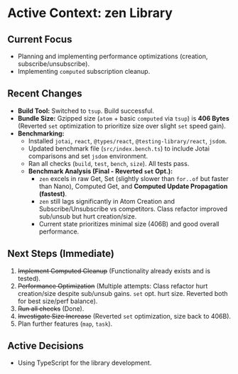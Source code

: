 # Active Context: zen Library

## Current Focus
- Planning and implementing performance optimizations (creation, subscribe/unsubscribe).
- Implementing `computed` subscription cleanup.

## Recent Changes
- **Build Tool:** Switched to `tsup`. Build successful.
- **Bundle Size:** Gzipped size (`atom` + basic `computed` via `tsup`) is **406 Bytes** (Reverted `set` optimization to prioritize size over slight `set` speed gain).
- **Benchmarking:**
    - Installed `jotai`, `react`, `@types/react`, `@testing-library/react`, `jsdom`.
    - Updated benchmark file (`src/index.bench.ts`) to include Jotai comparisons and set `jsdom` environment.
    - Ran all checks (`build`, `test`, `bench`, `size`). All tests pass.
    - **Benchmark Analysis (Final - Reverted `set` Opt.):**
        - `zen` excels in raw Get, Set (slightly slower than `for..of` but faster than Nano), Computed Get, and **Computed Update Propagation (fastest)**.
        - `zen` still lags significantly in Atom Creation and Subscribe/Unsubscribe vs competitors. Class refactor improved sub/unsub but hurt creation/size.
        - Current state prioritizes minimal size (406B) and good overall performance.

## Next Steps (Immediate)
1.  ~~Implement Computed Cleanup~~ (Functionality already exists and is tested).
2.  ~~Performance Optimization~~ (Multiple attempts: Class refactor hurt creation/size despite sub/unsub gains. `set` opt. hurt size. Reverted both for best size/perf balance).
3.  ~~Run all checks~~ (Done).
4.  ~~Investigate Size Increase~~ (Reverted `set` optimization, size back to 406B).
5.  Plan further features (`map`, `task`).

## Active Decisions
- Using TypeScript for the library development.
